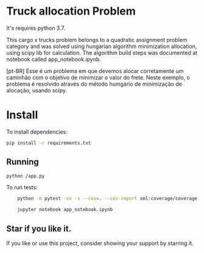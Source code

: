 
# Truck allocation Problem


It's requires python 3.7.

This cargo x trucks problem belongs to a quadratic assignment problem
category and was solved using hungarian algorithm minimization allocation,
using scipy lib for calculation. The algorithm build steps was documented
at notebook called app_notebook.ipynb.

[pt-BR]
Esse é um problema em que devemos alocar corretamente um caminhão com o 
objetivo de minimizar o valor do frete. Neste exemplo, o problema é resolvido
através do método humgário de minimização de alocação, usando scipy.


# Install

To install dependencies:

```bash
pip install -r requirements.txt
```

## Running

```bash
python /app.py
```

To run tests:
```bash
    python -m pytest -vv -s --cov=. --cov-report xml:coverage/coverage.xml --cov-report term-missing .
```

```bash
    jupyter notebook app_notebook.ipynb
```


Star if you like it.
---------------------

If you like or use this project, consider showing your support by starring it.
